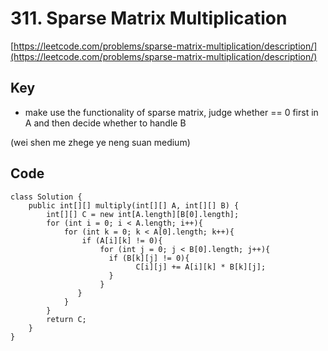 # 311. Sparse Matrix Multiplication
[https://leetcode.com/problems/sparse-matrix-multiplication/description/](https://leetcode.com/problems/sparse-matrix-multiplication/description/)
## Key
* make use the functionality of sparse matrix, judge whether == 0 first in A and then decide whether to handle B

(wei shen me zhege ye neng suan medium)
## Code
```
class Solution {
    public int[][] multiply(int[][] A, int[][] B) {
        int[][] C = new int[A.length][B[0].length];
        for (int i = 0; i < A.length; i++){
            for (int k = 0; k < A[0].length; k++){
                if (A[i][k] != 0){
                    for (int j = 0; j < B[0].length; j++){            
                      if (B[k][j] != 0){
                            C[i][j] += A[i][k] * B[k][j];
                      }
                    }
               }
            }
        }
        return C;
    }
}
```
